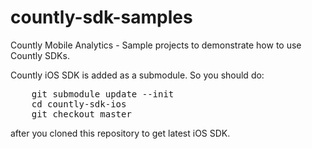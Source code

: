 countly-sdk-samples
===================

Countly Mobile Analytics - Sample projects to demonstrate how to use Countly SDKs.

Countly iOS SDK is added as a submodule. 
So you should do:

<pre class="prettyprint">
	git submodule update --init
    cd countly-sdk-ios
    git checkout master
</pre>

after you cloned this repository to get latest iOS SDK.